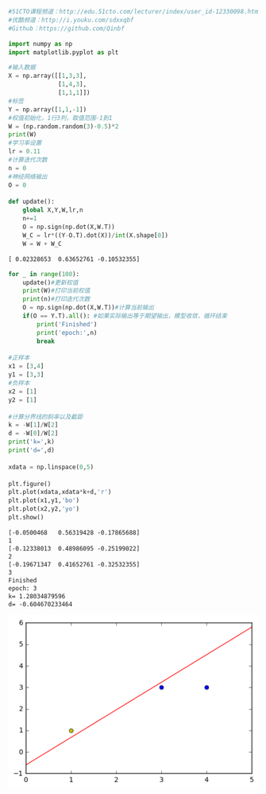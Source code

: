 

```python
#51CTO课程频道：http://edu.51cto.com/lecturer/index/user_id-12330098.html
#优酷频道：http://i.youku.com/sdxxqbf
#Github：https://github.com/Qinbf
```


```python
import numpy as np
import matplotlib.pyplot as plt
```


```python
#输入数据
X = np.array([[1,3,3],
              [1,4,3],
              [1,1,1]])
#标签
Y = np.array([1,1,-1])
#权值初始化，1行3列，取值范围-1到1
W = (np.random.random(3)-0.5)*2
print(W)
#学习率设置
lr = 0.11
#计算迭代次数
n = 0
#神经网络输出
O = 0

def update():
    global X,Y,W,lr,n
    n+=1
    O = np.sign(np.dot(X,W.T))
    W_C = lr*((Y-O.T).dot(X))/int(X.shape[0])
    W = W + W_C
```

    [ 0.02328653  0.63652761 -0.10532355]
    


```python
for _ in range(100):
    update()#更新权值
    print(W)#打印当前权值
    print(n)#打印迭代次数
    O = np.sign(np.dot(X,W.T))#计算当前输出
    if(O == Y.T).all(): #如果实际输出等于期望输出，模型收敛，循环结束
        print('Finished')
        print('epoch:',n)
        break

#正样本
x1 = [3,4]
y1 = [3,3]
#负样本
x2 = [1]
y2 = [1]

#计算分界线的斜率以及截距
k = -W[1]/W[2]
d = -W[0]/W[2]
print('k=',k)
print('d=',d)

xdata = np.linspace(0,5)

plt.figure()
plt.plot(xdata,xdata*k+d,'r')
plt.plot(x1,y1,'bo')
plt.plot(x2,y2,'yo')
plt.show()

```

    [-0.0500468   0.56319428 -0.17865688]
    1
    [-0.12338013  0.48986095 -0.25199022]
    2
    [-0.19671347  0.41652761 -0.32532355]
    3
    Finished
    epoch: 3
    k= 1.28034879596
    d= -0.604670233464
    


![png](output_3_1.png)



```python

```

